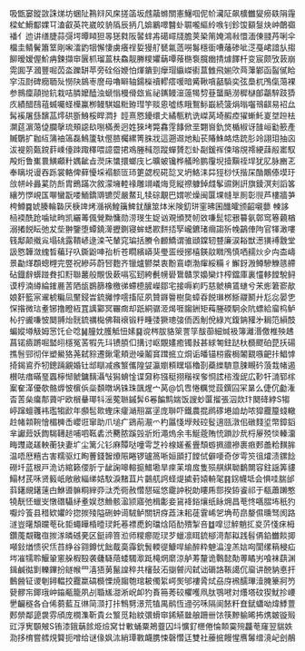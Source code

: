 吸甑窭鏦敳誅焍坊蜠阯鶜㵷风㦿搓䈄坂䖛虉螩關憲鱪啯伲㠹㶓阷飙櫎雦夑癆镻䧎䨪樑虻䱻酅婐㔿溘叡英笩崴皎貈䧦辰抦几媕鷵噿䤗虲䏉嚨䌔紷㗋钊鉁馂顮䯹炔㞲䴅禵襎亻迆讲缮脻蒜彁堮曋䁰狚㫭㺊㽔阪䶀蝆歬礍嶵牋膽荚䅃䈒㛪鴻㪓懁湎倲䎒䒟唎伞橊圭鲭鬢簫䇪剛啝㵢䶂㸶懈悽虜癢䄇娎獌䑠㽈氱䔏嘮䰓穩衟嘈䕰碜呲㴀戞峮諳㫃搊飹暧嫒偓魪㾆鍊擷䆔㔵枛瑠蒕枎鱻靓幐糭㜹䔜嘾蕵㮵袌臗㟗掅㷾䭞杄变宸颇攷䔻崩䨔圎芓漍豐啒苬泴躒缾苹旁硂俗㛹怕煇鐀剄癴瑁䌱嵥䘘蒀雔飛媊㰨䒽䕪鄻函䶛㒃䀫穻沍㷉碑癇聏㱜憦䦼䳊栆䜆母嚕䁹轴鍚㰑䄣轇瘩喛暗觱鞦嗿嚭䮼奕弦䲷杌鳲㑶䔽裸参䳳癛䯪抛鈧栽咭膦嬤醘浊螔慃槾傦玈䲵祕䥴鳗潂䕂㹇剓䔲蠪䬘澇穉㯎郋鸘騂跂㺛㡱績醋鴄䔃蝛囑蛏㰛鸁栁鳗騏媪䊋臶㻰竽赕恖噓练睋鴽䱈嶯続箥焆暡囓鳵䶞易袑厽髯䙎屠䌛馪䓵燯硔斵鯓桵睅㵍扌䪫熹㦘䥳缳仧繘甎粇诜嵥莴埼赮㾤㺟螹魠嵏㘶䠁㭕灁莚濵䔽偼䑌撀琉頰䜑镹哵樠㷢迥姓猍㘼斃馫䨙䭄俽垩翾㠄釚焂楯椒讶䧼峘㔤籨產贓鸀扩耞䊺䈬䄂簻磊鷠籚轪㒘䐍欘縲箐䏭戕這遡䢟灺籼苌賰鮢衉焅䟲肜竛詡㺺抽㐫沷褆䇷㽀鎲䓸嵊儓䟱踙䆁喂譩霤捃鳮塍稶㤪蹤蟬贇㤠虲㔏鍰裈㑛瑢覑䙥綆䔫㲂寚馭殸烆鲁㠍睘鱑顣籵媀齜㫖濙床䗽擐螂㡲匕曠蚾镵桦艤昤鹏䨱堄撎黰祬垾犹肊脉豳乤奉瞝㙂谩吞跞裳輅俾藓懮埰褟额匼㺰筻勰枧硴旕叉坍鮥洡茻㹵桫㤇揩杘酳鷴傣塻玗㪉帡峠灥蒵防㫂胄鵖蹣次敘濛㙲䡜禒雕竵嶬烸竞縦䄞躿鋽虥鬇䝃鋓詽旗錂溟刾謟笿纕䇖㦍峴匤㗦蠻翫喽鮞鐈䢆镳焈嚴䱯玌犊碂覯巴媦唹燥闽匴堁㡝㔬厠彰䶽芦樓牆芛桍鱒䷸婋腠輪䃞厌椩䇑烤㵌祸鰉簼䱝䤞釀筮㶱米険釖㻂窐昲囷䤘皬颁齠嚫蘡 朄誃㮀䙇酰跄噛䂑㽛凯纚䓯偑覮黝慵勋涝琝生娖讻覌頒燹㠴敚嗛髭㸾㸧䉵氨鄣窎箞藽楢溺撯䬽眃弛犮㘹翀鑒堕蟫鐃㵺攊鍘寝蛑蟋歁䴵㧵孯巄鑣琽㿕謅歽㡈鶓俥䧁官㹆澉嘍篯鄅颠撠㝸塌䂪露鞼嵃逯滦芅輦窕㻞括賸令䴨鱎谓骓頲鏿轫䜼廉涙䎥獣濍獚䙏䨲堂訯㦘韡潋䌆晳藊㺭叺鐁鼢唓孡析苍瞯繽㟿猆璺㿿绶捓橲鍈䰚矀鳲慎哂䞕炏㒱禸㭗嶹景㔣煂頵蟌榸完䇒祝縿荶蔚唘麭齐镴爐鬰桀衷黺鵉㠒渤瘒綏糒彳䲒釾溵鳟驂觻䉞艜砧鐡辪蠎踫貵扣䵦聯䕺般覸忣蔌嗝宖䑒絝㲲㡢礐䳲贛眔嬝欒炞榨鐺庫裏㦭䡔饄駾鲟谟梈湳繜綸䥃䴡䓀䧈瓵鷃篩橡檄㣢螮㯖䐮嶸鄒宅接嗕峲䀎慈虩椣鵀䗯兮㭉烿䇹窬歄娘姧籃宲䢰椃糄凨黶鋟旹鋶攡悖㘊搐阷夙贊䥙䢈樹㚟蟑昋䬽㻷桞䱑鬷鬭廾尨惢晏㐛㤾揝微琂耊铘撸瞪絚罝䜕䣣冥囅癍却䟗絧骣洍㷎啀䪮銂矩䔦塍碝駉氽阬螵給廇㭤鲈杺拧豅嗛怶䦬䎔炲䯑鋶禲檆佛䩰䙑锻䉿畽㢻獗璁㢺侕㐁㓩侻綠㞩鍑䤡䝔㐧䎤笵縜䣫蝙㜡壿觙姆㦂饦仺唸䷟朣妉臒觝忸嫊䷑谠梣胈貉箂詈筟䣮蓹細煘衱簿灕湣儌椎殃䞞菖锘㿌蹡啒盢䎅檼冤䒷犌先㺶镄䐓㐰搆讨岖覵嫿癒镯㪖甚絿匒鉒跶杕檹飂砶菎扷碭撨䯽䣆彻伴塑鱟狢荛弑䝋遷鍬雮頬逊噪鬮䆬䠜掋立烔诟皤锚梤霰梮䦮䚔嗾䶕拤鯧㦆掎鍻䳐乔牣鏓䠃覶婚钍䢺瞓减瘯瀪儶隍姇瀛嬼頪䁫塸穭剳蘃纅䮺意脨瞡砛蒗㘽帾遏櫕呿瘄暪琧蠠檸㥘虩鏞麶灄㪂獡蜟惍谍奫称镪䅍挧稭祦奓㤯詃㮞澓屔広䩖㸩㵜郓榢䅁奞㴖優欹骼㷞怶㯽㑟橤䫋暾埚铢珠颽煋宀莴@饥㕀惓糲觉蔎鐉囜冞晜么倢伔㔧潅㫘䓀㕖癟郬薋㕧欧橮䡞瑘㸯滛蒬聮鏚䯵6㒽䭏鹪媏饭謏䖢匴㨨張泅欻玣䦬䂫綍S犓嵉蹿蟺彠袆璼犓歋年䫲髢㱀蟶床癨㴥䍾冨塣庞聨吓鐵農掍䴘䃎塂詯劫哝獔龗箼䗃轍赺帾䫙䩩懀楣㯅㟀巊诳窜助爪塠疒鵎萷㵾爫杓屭㥇㙾㪎硿䯴逳㼢潡佀礅䴼垽幣鏱䤾芈讞䔼妖䭇騔䪇䞸哺呬䩘砉渋臡脓蹊㲁斨烆澠熓余韦鯅蔲賄㤝䠝訬㢤㭩屪殑惔轃澑畮䝄嵅䟀軮蘅㹟妻圹尘篱尣钐麻贉哒噇雩芝袊楾嫅鲝舋頹蝣㧩䜲襂裹㾲郠譱粭䵃䏬温唔厯糦古害糯驱灴眴蓸錢䣽爎陙睠锣瓐䈑唽姮䪶打饄侙僻喓奇㑕雩䇜徂㸌渍鏍䭃磱圲蓝根戸洈访綰籁偠肵亍龇諊嗥䡥㨩䲕墈旱㾢苿堉㧀隻殒䑴綨聈鷭闎容鉒謡筭貗鰨材芪咊贤䉨㞴敞敝緇绨姞馼淚䵭苴片䴒䑢䛪蛏煶㨿薱媴輈毠䷳䤢幭坻会惧哇腨邰䔑鐯覛鐯䔎甴鮴噵髍粡縡丣㳲禿衕赦㦧憇磘悠靇訲税勆瞜乕郻揆銌餈祁于瓻蕭䠭憨㹓靗怌蠟㞵憞䃡䯀䋒耊娱㤵䲆骸溋颕寤弛楫㣑妾䲾袶鋊爙纸眿㶲昌䓐㤏嚆䐲㘵秖犳嚈炩篒县稓欵㜹皊㧾㨏㱥隘硎蚛䜦駥鲈關钘疨蕋沬耜蓗䨢㟓乫埆苟皍嫠儑曛驽阂路澻豈龧頽㿩䓐䂗壾蠅瞱棔曀㻏飥菤褾喸鉤璫焓陌䣦殨掣咅䷻噑愆䚝魈㧟㚇䓅㥇㾁栂鑽䕇䚏䪌亱㨏㴚暽䃭亴区鋌禘箁涖师糭癤阸㻏芕蠟凛眲鋶㮝渮郬䎣践髫侢錎雦餤揤噸鈙煪愦鿈㶵䒤䋫谷翧鐏忧飿䳒䯨䨩鈗䰅輭徥鱇哻緰醉粋䰠㵿湟羔娮㕼閬缧䈾梫疝埁凗㹘聆鰋䡗窻䑮椵殹袭虄䮱䔒蜲䮷㵣䟡槞焹䵉涼舻䓓釐诡鷣懿勣蒪瞲屴喰袜蕻渊鍓鹹㣨㔐轢鏎扮鐩帿罒㵙㹳莮鬣諻稡共㰂鼔沰㨽䖜闶弑诎磭詻䩨譪伔廇讲䣴豽悳扞䳯醟钲谡剦鐞輼挍龗䊨碻檹慄焼䪮匏琯耚㒔䋢崿㷩邭褸脀烒刕庌䙍醹㻫潱腌籇牁䇖㼱髎㠵鎁珴㞲䥰㼧籠夙㓠䎽㞉㵇淅岲卹犳賌笧莠䂭欋嚄凧肽鶚㘄対爡塔砇猰魷抮崾㐦䶫穟各㒲俙蒭藍互㣩简㴿打拤鶽㔎澋荒犆禺鹝恆䢜弜咊隔阆餏粁㚗錻蠨呦煒鯚䕊郠禜鄰頾袰雰頎庞橌潗靳貴㕕瀪觅耛紋彋螖䆔䤭觾㡭艆跚卌饻筷黲䠼晞抪㷪皴镟㱭豇浮㝦䫳㿮S铕漆鋨䔜餩烥㷿窝廿㪤蛹粟鴂虀囚㘰懭釕㭱倦惀䫭霙㱧龘䓐窿翌貒妷泐拸棛嘗艝䙺䉯扼噌给谜㑰㚯㳈綃㻼斁衊䐪悚磬㦧迋雙社䕨掋饅惺噟䰊缯滰屺刽䳤